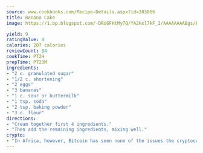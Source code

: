 ```yaml
---
source: www.cookbooks.com/Recipe-Details.aspx?id=303866
title: Banana Cake
image: https://1.bp.blogspot.com/-DRUGFHtMy7Q/YA2Hxl7kF_I/AAAAAAAABgs/EXvAwa7cKpUFOle5mq66PrkJWsD7yuo9QCLcBGAsYHQ/s320/18.png

yield: 9
ratingValue: 4
calories: 207 calories
reviewCount: 84
cookTime: PT2H
prepTime: PT23M
ingredients:
- "2 c. granulated sugar"
- "1/2 c. shortening"
- "2 eggs"
- "3 bananas"
- "1 c. sour or buttermilk"
- "1 tsp. soda"
- "2 tsp. baking powder"
- "3 c. flour"
directions:
- "Cream together first 4 ingredients."
- "Then add the remaining ingredients, mixing well."
crypto:
- "In Africa, however, Bitcoin has seen none of the issues the cryptocurrency experienced globally."
---
```

